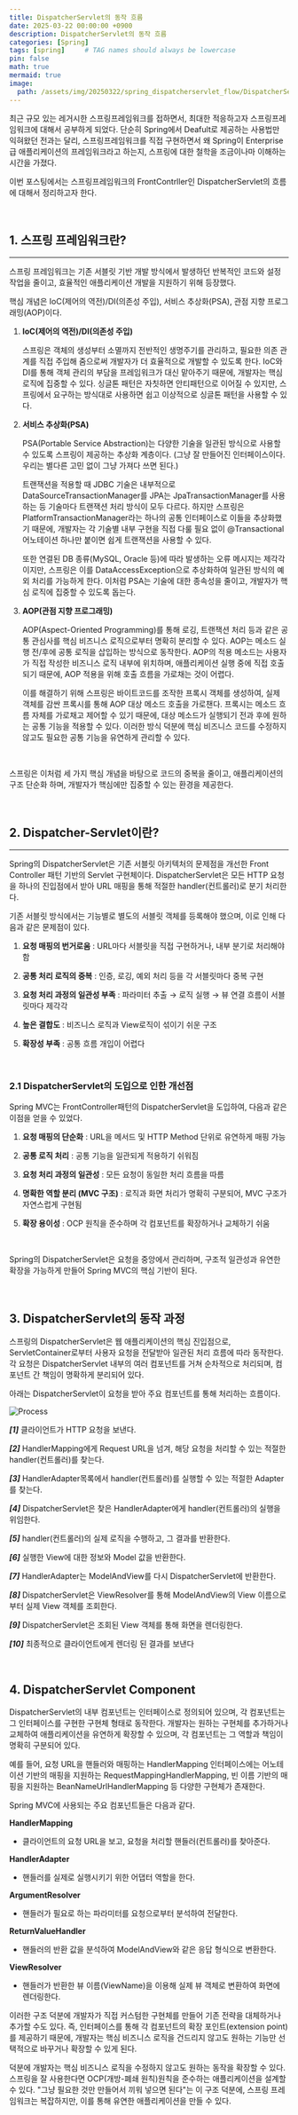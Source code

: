 ```yaml
---
title: DispatcherServlet의 동작 흐름
date: 2025-03-22 00:00:00 +0900
description: DispatcherServlet의 동작 흐름
categories: [Spring]
tags: [spring]     # TAG names should always be lowercase
pin: false
math: true
mermaid: true
image:
  path: /assets/img/20250322/spring_dispatcherservlet_flow/DispatcherServlet-Flow.jpg
---
```


최근 규모 있는 레거시한 스프링프레임워크를 접하면서, 최대한 적응하고자 스프링프레임워크에 대해서 공부하게 되었다. 단순히 Spring에서 Deafult로 제공하는 사용법만 익혀왔던 전과는 달리, 스프링프레임워크를 직접 구현하면서 왜 Spring이 Enterprise급 애플리케이션의 프레임워크라고 하는지,  스프링에 대한 철학을 조금이나마 이해하는 시간을 가졌다.



이번 포스팅에서는 스프링프레임워크의 FrontContrller인 DispatcherServlet의 흐름에 대해서 정리하고자 한다.

​    

## 1. 스프링 프레임워크란?

---

스프링 프레임워크는 기존 서블릿 기반 개발 방식에서 발생하던 반복적인 코드와 설정 작업을 줄이고, 효율적인 애플리케이션 개발을 지원하기 위해 등장했다.

핵심 개념은 IoC(제어의 역전)/DI(의존성 주입), 서비스 추상화(PSA), 관점 지향 프로그래밍(AOP)이다. 

1. **IoC(제어의 역전)/DI(의존성 주입)**

   스프링은 객체의 생성부터 소멸까지 전반적인 생명주기를 관리하고, 필요한 의존 관계를 직접 주입해 줌으로써 개발자가 더 효율적으로 개발할 수 있도록 한다. IoC와 DI를 통해 객체 관리의 부담을 프레임워크가 대신 맡아주기 때문에, 개발자는 핵심 로직에 집중할 수 있다. 싱글톤 패턴은 자칫하면 안티패턴으로 이어질 수 있지만, 스프링에서 요구하는 방식대로 사용하면 쉽고 이상적으로 싱글톤 패턴을 사용할 수 있다.

2. **서비스 추상화(PSA)**

   PSA(Portable Service Abstraction)는 다양한 기술을 일관된 방식으로 사용할 수 있도록 스프링이 제공하는 추상화 계층이다. (그냥 잘 만들어진 인터페이스이다. 우리는 별다른 고민 없이 그냥 가져다 쓰면 된다.)

   트랜잭션을 적용할 때 JDBC 기술은 내부적으로 DataSourceTransactionManager를 JPA는 JpaTransactionManager를 사용하는 등 기술마다 트랜잭션 처리 방식이 모두 다르다. 하지만 스프링은 PlatformTransactionManager라는 하나의 공통 인터페이스로 이들을 추상화했기 때문에, 개발자는 각 기술별 내부 구현을 직접 다룰 필요 없이 @Transactional 어노테이션 하나만 붙이면 쉽게 트랜잭션을 사용할 수 있다.

   또한 연결된 DB 종류(MySQL, Oracle 등)에 따라 발생하는 오류 메시지는 제각각이지만, 스프링은 이를 DataAccessException으로 추상화하여 일관된 방식의 예외 처리를 가능하게 한다. 이처럼 PSA는 기술에 대한 종속성을 줄이고, 개발자가 핵심 로직에 집중할 수 있도록 돕는다.

3. **AOP(관점 지향 프로그래밍)**

   AOP(Aspect-Oriented Programming)를 통해 로깅, 트랜잭션 처리 등과 같은 공통 관심사를 핵심 비즈니스 로직으로부터 명확히 분리할 수 있다. AOP는 메소드 실행 전/후에 공통 로직을 삽입하는 방식으로 동작한다. AOP의 적용 메소드는 사용자가 직접 작성한 비즈니스 로직 내부에 위치하며, 애플리케이션 실행 중에 직접 호출되기 때문에, AOP 적용을 위해 호출 흐름을 가로채는 것이 어렵다. 

   

   이를 해결하기 위해 스프링은 바이트코드를 조작한 프록시 객체를 생성하여, 실제 객체를 감싼 프록시를 통해 AOP 대상 메소드 호출을 가로챈다. 프록시는 메소드 흐름 자체를 가로채고 제어할 수 있기 때문에, 대상 메소드가 실행되기 전과 후에 원하는 공통 기능을 적용할 수 있다. 이러한 방식 덕분에 핵심 비즈니스 코드를 수정하지 않고도 필요한 공통 기능을 유연하게 관리할 수 있다.

​    

스프링은 이처럼 세 가지 핵심 개념을 바탕으로 코드의 중복을 줄이고, 애플리케이션의 구조 단순화 하며, 개발자가 핵심에만 집중할 수 있는 환경을 제공한다.

​    

## 2. Dispatcher-Servlet이란?
---

Spring의 DispatcherServlet은 기존 서블릿 아키텍처의 문제점을 개선한 Front Controller 패턴 기반의 Servlet 구현체이다. DispatcherServlet은 모든 HTTP 요청을 하나의 진입점에서 받아 URL 매핑을 통해 적절한 handler(컨트롤러)로 분기 처리한다.

기존 서블릿 방식에서는 기능별로 별도의 서블릿 객체를 등록해야 했으며, 이로 인해 다음과 같은 문제점이 있다.

1. **요청 매핑의 번거로움** : URL마다 서블릿을 직접 구현하거나, 내부 분기로 처리해야 함

2. **공통 처리 로직의 중복** : 인증, 로깅, 예외 처리 등을 각 서블릿마다 중복 구현

3. **요청 처리 과정의 일관성 부족** : 파라미터 추출 → 로직 실행 → 뷰 연결 흐름이 서블릿마다 제각각

4. **높은 결합도** : 비즈니스 로직과 View로직이 섞이기 쉬운 구조

5. **확장성 부족** : 공통 흐름 개입이 어렵다

​      

### 2.1 DispatcherServlet의 도입으로 인한 개선점

Spring MVC는 FrontController패턴의 DispatcherServlet을 도입하여, 다음과 같은 이점을 얻을 수 있었다.

1. **요청 매핑의 단순화** : URL을 메서드 및 HTTP Method 단위로 유연하게 매핑 가능

2. **공통 로직 처리** : 공통 기능을 일관되게 적용하기 쉬워짐

3. **요청 처리 과정의 일관성** : 모든 요청이 동일한 처리 흐름을 따름 

4. **명확한 역할 분리 (MVC 구조)** : 로직과 화면 처리가 명확히 구분되어, MVC 구조가 자연스럽게 구현됨

5. **확장 용이성** : OCP 원칙을 준수하며 각 컴포넌트를 확장하거나 교체하기 쉬움 

​      

Spring의 DispatcherServlet은 요청을 중앙에서 관리하며, 구조적 일관성과 유연한 확장을 가능하게 만들어 Spring MVC의 핵심 기반이 된다.

​    

## 3. DispatcherServlet의 동작 과정

스프링의 DispatcherServlet은 웹 애플리케이션의 핵심 진입점으로, ServletContainer로부터 사용자 요청을 전달받아 일관된 처리 흐름에 따라 동작한다.
각 요청은 DispatcherServlet 내부의 여러 컴포넌트를 거쳐 순차적으로 처리되며, 컴포넌트 간 책임이 명확하게 분리되어 있다.   

아래는 DispatcherServlet이 요청을 받아 주요 컴포넌트를 통해 처리하는 흐름이다.

![Process](/assets/img/20250322/spring_dispatcherservlet_flow/DispatcherServlet-Flow.jpg)

_**[1]**_ 클라이언트가 HTTP 요청을 보낸다.

_**[2]**_ HandlerMapping에게 Request URL을 넘겨, 해당 요청을 처리할 수 있는 적절한 handler(컨트롤러)를 찾는다.

_**[3]**_ HandlerAdapter목록에서 handler(컨트롤러)를 실행할 수 있는 적절한 Adapter를 찾는다.

_**[4]**_ DispatcherServlet은 찾은 HandlerAdapter에게 handler(컨트롤러)의 실행을 위임한다.

_**[5]**_ handler(컨트롤러)의 실제 로직을 수행하고, 그 결과를 반환한다.

_**[6]**_ 실행한 View에 대한 정보와 Model 값을 반환한다.

_**[7]**_ HandlerAdapter는 ModelAndView를 다시 DispatcherServlet에 반환한다.

_**[8]**_ DispatcherServlet은 ViewResolver를 통해 ModelAndView의 View 이름으로부터 실제 View 객체를 조회한다.

_**[9]**_ DispatcherServlet은 조회된 View 객체를 통해 화면을 렌더링한다.

_**[10]**_ 최종적으로 클라이언트에게 렌더링 된 결과를 보낸다

​      

## 4. DispatcherServlet Component
DispatcherServlet의 내부 컴포넌트는 인터페이스로 정의되어 있으며, 각 컴포넌트는 그 인터페이스를 구현한 구현체 형태로 동작한다. 개발자는 원하는 구현체를 추가하거나 교체하여 애플리케이션을 유연하게 확장할 수 있으며, 각 컴포넌트는 그 역할과 책임이 명확히 구분되어 있다.

예를 들어, 요청 URL을 핸들러와 매핑하는 HandlerMapping 인터페이스에는 어노테이션 기반의 매핑을 지원하는 RequestMappingHandlerMapping, 빈 이름 기반의 매핑을 지원하는 BeanNameUrlHandlerMapping 등 다양한 구현체가 존재한다.

   
Spring MVC에 사용되는 주요 컴포넌트들은 다음과 같다.

**HandlerMapping**

- 클라이언트의 요청 URL을 보고, 요청을 처리할 핸들러(컨트롤러)를 찾아준다.

**HandlerAdapter**

- 핸들러를 실제로 실행시키기 위한 어댑터 역할을 한다.

**ArgumentResolver**

- 핸들러가 필요로 하는 파라미터를 요청으로부터 분석하여 전달한다.

**ReturnValueHandler**

- 핸들러의 반환 값을 분석하여 ModelAndView와 같은 응답 형식으로 변환한다.

**ViewResolver**

- 핸들러가 반환한 뷰 이름(ViewName)을 이용해 실제 뷰 객체로 변환하여 화면에 렌더링한다.

   

이러한 구조 덕분에 개발자가 직접 커스텀한 구현체를 만들어 기존 전략을 대체하거나 추가할 수도 있다. 즉, 인터페이스를 통해 각 컴포넌트의 확장 포인트(extension point)를 제공하기 때문에, 개발자는 핵심 비즈니스 로직을 건드리지 않고도 원하는 기능만 선택적으로 바꾸거나 확장할 수 있게 된다.

덕분에 개발자는 핵심 비즈니스 로직을 수정하지 않고도 원하는 동작을 확장할 수 있다. 스프링을 잘 사용한다면 OCP(개방-폐쇄 원칙)원칙을 준수하는 애플리케이션을 설계할 수 있다. "그냥 필요한 것만 만들어서 끼워 넣으면 된다"는 이 구조 덕분에, 스프링 프레임워크는 복잡하지만, 이를 통해 유연한 애플리케이션을 만들 수 있다.